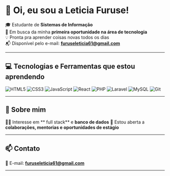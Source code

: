 # 👋 Oi, eu sou a Leticia Furuse!

🎓 Estudante de **Sistemas de Informação**  
🚀 Em busca da minha **primeira oportunidade na área de tecnologia**  
💡 Pronta pra aprender coisas novas todos os dias  
📬 Disponível pelo e-mail: **furuseleticia61@gmail.com**

---

## 💻 Tecnologias e Ferramentas que estou aprendendo

![HTML5](https://img.shields.io/badge/-HTML5-E34F26?style=for-the-badge&logo=html5&logoColor=ffffff)
![CSS3](https://img.shields.io/badge/-CSS3-1572B6?style=for-the-badge&logo=css3&logoColor=ffffff)
![JavaScript](https://img.shields.io/badge/-JavaScript-F7DF1E?style=for-the-badge&logo=javascript&logoColor=000000)
![React](https://img.shields.io/badge/-React-61DAFB?style=for-the-badge&logo=react&logoColor=000000)
![PHP](https://img.shields.io/badge/-PHP-777BB4?style=for-the-badge&logo=php&logoColor=ffffff)
![Laravel](https://img.shields.io/badge/-Laravel-F55247?style=for-the-badge&logo=laravel&logoColor=ffffff)
![MySQL](https://img.shields.io/badge/-MySQL-00758F?style=for-the-badge&logo=mysql&logoColor=ffffff)
![Git](https://img.shields.io/badge/-Git-F05032?style=for-the-badge&logo=git&logoColor=ffffff)

---

## 📌 Sobre mim

👩‍💻 Interesse em ** full stack** e **banco de dados**
🤝 Estou aberta a **colaborações, mentorias e oportunidades de estágio**

---

## 📫 Contato

📧 E-mail: **furuseleticia61@gmail.com**

---

<!---
LeticiaFuruse/LeticiaFuruse is a ✨ special ✨ repository because its `README.md` (this file) appears on your GitHub profile.
You can click the Preview link to take a look at your changes.
--->
